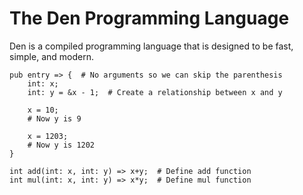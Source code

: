 # The Den Programming Language

Den is a compiled programming language that is designed to be fast, simple, and modern.

```den
pub entry => {  # No arguments so we can skip the parenthesis
    int: x;
    int: y = &x - 1;  # Create a relationship between x and y

    x = 10;
    # Now y is 9

    x = 1203;
    # Now y is 1202
}

int add(int: x, int: y) => x+y;  # Define add function
int mul(int: x, int: y) => x*y;  # Define mul function
```
